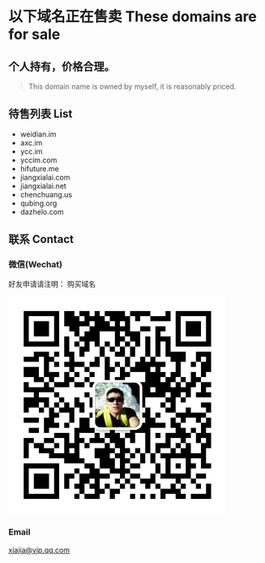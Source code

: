 # 以下域名正在售卖  These domains are for sale

## 个人持有，价格合理。

> This domain name is owned by myself, it is reasonably priced. 

## 待售列表  List

- weidian.im
- axc.im
- ycc.im
- yccim.com
- hifuture.me
- jiangxialai.com
- jiangxialai.net
- chenchuang.us
- qubing.org
- dazhelo.com

## 联系 Contact

### 微信(Wechat)

好友申请请注明： 购买域名

![](qrcode.jpg)

### Email

xiajia@vip.qq.com


